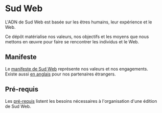 # Sud Web

L'ADN de Sud Web est basée sur les êtres humains, leur expérience et le Web.

Ce dépôt matérialise nos valeurs, nos objectifs et les moyens que nous mettons en œuvre pour faire se rencontrer les individus et le Web.

## Manifeste

Le [manifeste de Sud Web](MANIFESTE.md) représente nos valeurs et nos engagements. Existe aussi [en anglais](MANIFESTO.md) pour nos partenaires étrangers.

## Pré-requis

Les [pré-requis](REQUIREMENTS.md) listent les besoins nécessaires à l'organisation d'une édition de Sud Web.
